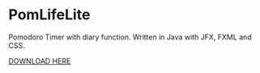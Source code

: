 # PomLifeLite
Pomodoro Timer with diary function. Written in Java with JFX, FXML and CSS.

[DOWNLOAD HERE](https://github.com/rickyyR/PomLifeLite/releases/download/v1.0/PomLifeLite.zip)
